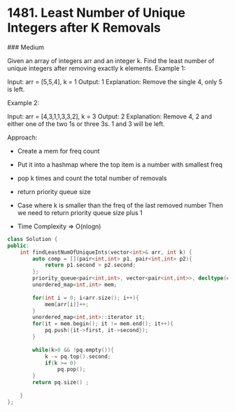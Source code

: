 # 1481. Least Number of Unique Integers after K Removals
### Medium

Given an array of integers arr and an integer k. Find the least number of unique integers after removing exactly k elements.
Example 1:

Input: arr = [5,5,4], k = 1
Output: 1
Explanation: Remove the single 4, only 5 is left.

Example 2:

Input: arr = [4,3,1,1,3,3,2], k = 3
Output: 2
Explanation: Remove 4, 2 and either one of the two 1s or three 3s. 1 and 3 will be left.

Approach:
* Create a mem for freq count
* Put it into a hashmap where the top item is a number with smallest freq
* pop k times and count the total number of removals

* return priority queue size
* Case where k is smaller than the freq of the last removed number Then we need to return priority queue size plus 1

* Time Complexity => O(nlogn)
```cpp
class Solution {
public:
    int findLeastNumOfUniqueInts(vector<int>& arr, int k) {
        auto comp = [](pair<int,int> p1, pair<int,int> p2){
            return p1.second > p2.second;
        };
        priority_queue<pair<int,int>, vector<pair<int,int>>, decltype(comp)> pq(comp);
        unordered_map<int,int> mem;
        
        for(int i = 0; i<arr.size(); i++){
            mem[arr[i]]++;
        }
        unordered_map<int,int>::iterator it;
        for(it = mem.begin(); it != mem.end(); it++){
            pq.push({it->first, it->second});
        }
        
        while(k>0 && !pq.empty()){
            k -= pq.top().second;
            if(k >= 0)
                pq.pop();
        }
        return pq.size() ;
        
    }
};
```